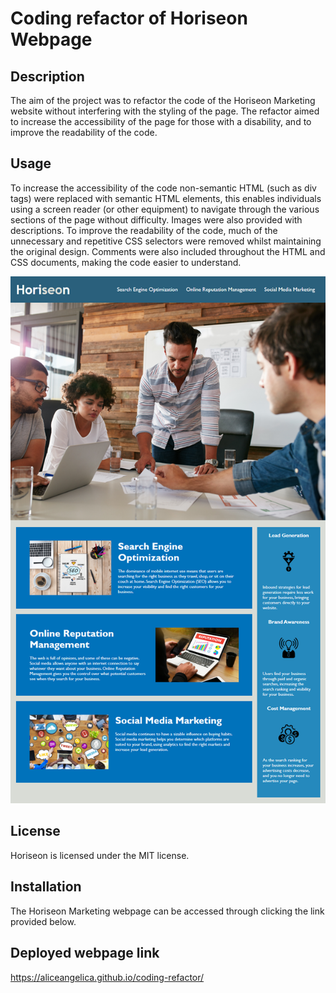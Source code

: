 # Coding refactor of Horiseon Webpage

## Description
The aim of the project was to refactor the code of the Horiseon Marketing website without interfering with the styling of the page. The refactor aimed to increase the accessibility of the page for those with a disability, and to improve the readability of the code.

## Usage
To increase the accessibility of the code non-semantic HTML (such as div tags) were replaced with semantic HTML elements, this enables individuals using a screen reader (or other equipment) to navigate through the various sections of the page without difficulty. Images were also provided with descriptions. To improve the readability of the code, much of the unnecessary and repetitive CSS selectors were removed whilst maintaining the original design. Comments were also included throughout the HTML and CSS documents, making the code easier to understand.

![screenshot of Horiseon marketing](assets/images/screenshot.png)

## License
Horiseon is licensed under the MIT license. 

## Installation
The Horiseon Marketing webpage can be accessed through clicking the link provided below.

## Deployed webpage link
https://aliceangelica.github.io/coding-refactor/

